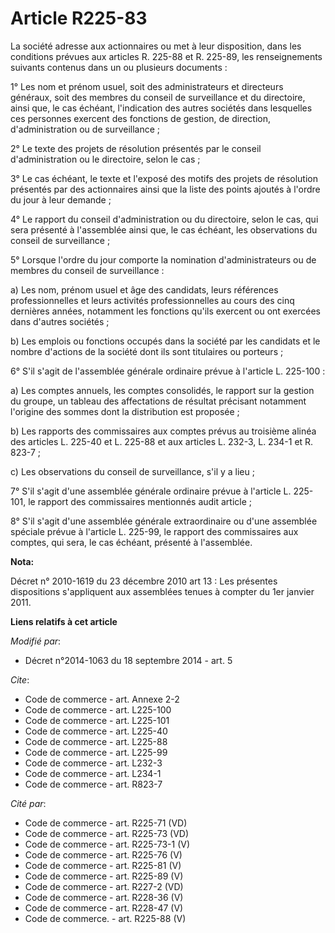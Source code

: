 # Article R225-83

La société adresse aux actionnaires ou met à leur disposition, dans les conditions prévues aux articles R. 225-88 et R.
225-89, les renseignements suivants contenus dans un ou plusieurs documents : 

1° Les nom et prénom usuel, soit des administrateurs et directeurs généraux, soit des membres du conseil de surveillance et
du directoire, ainsi que, le cas échéant, l'indication des autres sociétés dans lesquelles ces personnes exercent des
fonctions de gestion, de direction, d'administration ou de surveillance ; 

2° Le texte des projets de résolution présentés par le conseil d'administration ou le directoire, selon le cas ; 

3° Le cas échéant, le texte et l'exposé des motifs des projets de résolution présentés par des actionnaires ainsi que la
liste des points ajoutés à l'ordre du jour à leur demande ; 

4° Le rapport du conseil d'administration ou du directoire, selon le cas, qui sera présenté à l'assemblée ainsi que, le cas
échéant, les observations du conseil de surveillance ; 

5° Lorsque l'ordre du jour comporte la nomination d'administrateurs ou de membres du conseil de surveillance : 

a) Les nom, prénom usuel et âge des candidats, leurs références professionnelles et leurs activités professionnelles au cours
des cinq dernières années, notamment les fonctions qu'ils exercent ou ont exercées dans d'autres sociétés ; 

b) Les emplois ou fonctions occupés dans la société par les candidats et le nombre d'actions de la société dont ils sont
titulaires ou porteurs ; 

6° S'il s'agit de l'assemblée générale ordinaire prévue à l'article L. 225-100 : 

a) Les comptes annuels, les comptes consolidés, le rapport sur la gestion du groupe, un tableau des affectations de résultat
précisant notamment l'origine des sommes dont la distribution est proposée ; 

b) Les rapports des commissaires aux comptes prévus au troisième alinéa des articles L. 225-40 et L. 225-88 et aux articles
L. 232-3, 
L. 234-1 et R. 823-7 ; 

c) Les observations du conseil de surveillance, s'il y a lieu ; 

7° S'il s'agit d'une assemblée générale ordinaire prévue à l'article L. 225-101, le rapport des commissaires mentionnés audit
article ; 

8° S'il s'agit d'une assemblée générale extraordinaire ou d'une assemblée spéciale prévue à l'article L. 225-99, le rapport
des commissaires aux comptes, qui sera, le cas échéant, présenté à l'assemblée.

**Nota:**

Décret n° 2010-1619 du 23 décembre 2010 art 13 : Les présentes dispositions s'appliquent aux assemblées tenues à compter du
1er janvier 2011.

**Liens relatifs à cet article**

_Modifié par_:

  - Décret n°2014-1063 du 18 septembre 2014 - art. 5

_Cite_:

  - Code de commerce - art. Annexe 2-2
  - Code de commerce - art. L225-100
  - Code de commerce - art. L225-101
  - Code de commerce - art. L225-40
  - Code de commerce - art. L225-88
  - Code de commerce - art. L225-99
  - Code de commerce - art. L232-3
  - Code de commerce - art. L234-1
  - Code de commerce - art. R823-7

_Cité par_:

  - Code de commerce - art. R225-71 (VD)
  - Code de commerce - art. R225-73 (VD)
  - Code de commerce - art. R225-73-1 (V)
  - Code de commerce - art. R225-76 (V)
  - Code de commerce - art. R225-81 (V)
  - Code de commerce - art. R225-89 (V)
  - Code de commerce - art. R227-2 (VD)
  - Code de commerce - art. R228-36 (V)
  - Code de commerce - art. R228-47 (V)
  - Code de commerce. - art. R225-88 (V)
